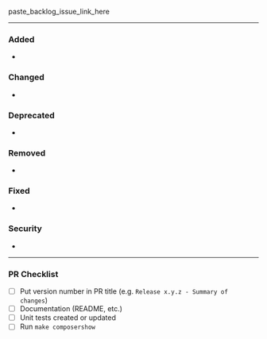paste_backlog_issue_link_here

---

### Added
- 

### Changed
-

### Deprecated
-

### Removed
-

### Fixed
- 

### Security
-

---

### PR Checklist

- [ ] Put version number in PR title (e.g. `Release x.y.z - Summary of changes`)
- [ ] Documentation (README, etc.)
- [ ] Unit tests created or updated
- [ ] Run `make composershow`
